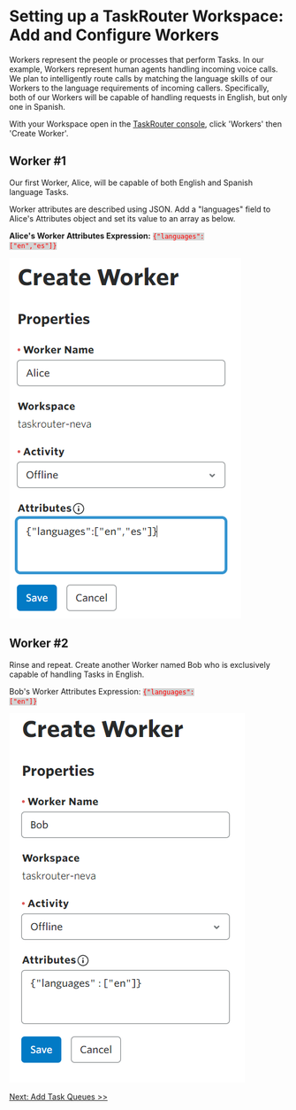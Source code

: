 # Setting up a TaskRouter Workspace: Add and Configure Workers

Workers represent the people or processes that perform Tasks. In our example, Workers represent human agents handling incoming voice calls. We plan to intelligently route calls by matching the language skills of our Workers to the language requirements of incoming callers. Specifically, both of our Workers will be capable of handling requests in English, but only one in Spanish.

With your Workspace open in the [TaskRouter console](https://www.twilio.com/console/taskrouter/workspaces), click 'Workers' then 'Create Worker'.

## Worker #1

Our first Worker, Alice, will be capable of both English and Spanish language Tasks.

Worker attributes are described using JSON. Add a "languages" field to Alice's Attributes object and set its value to an array as below.

**Alice's Worker Attributes Expression:** <code style="color:red;background-color:lightgrey">{"languages": ["en","es"]}</code>

![create-worker-alice](./images/create_worker_alice.png)

## Worker #2

Rinse and repeat. Create another Worker named Bob who is exclusively capable of handling Tasks in English.

Bob's Worker Attributes Expression: <code style="color:red;background-color:lightgrey">{"languages": ["en"]}</code>

![create-worker-bob](images/create_worker_bob.png)

[Next: Add Task Queues >>](part1-c-create-task_queues.md)
